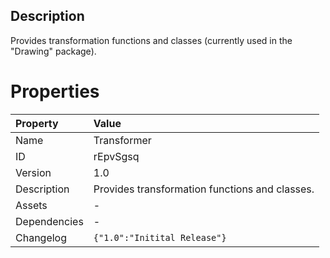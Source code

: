 <h2>Description</h2><p>Provides transformation functions and classes (currently used in the "Drawing" package).</p>

# Properties

| Property | Value |
| :--- | :--- |
| Name | Transformer |
| ID | rEpvSgsq |
| Version | 1.0 |
| Description | Provides transformation functions and classes. |
| Assets | - |
| Dependencies | - |
| Changelog | `{"1.0":"Initital Release"}` |